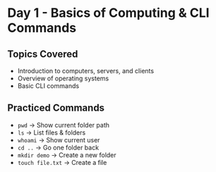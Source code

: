 # Day 1 - Basics of Computing & CLI Commands

## Topics Covered
- Introduction to computers, servers, and clients
- Overview of operating systems
- Basic CLI commands

## Practiced Commands
- `pwd` → Show current folder path  
- `ls` → List files & folders  
- `whoami` → Show current user  
- `cd ..` → Go one folder back  
- `mkdir demo` → Create a new folder  
- `touch file.txt` → Create a file  
